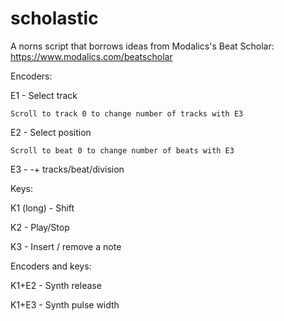 # scholastic
A norns script that borrows ideas from Modalics's Beat Scholar:
https://www.modalics.com/beatscholar

Encoders:

E1 - Select track

	Scroll to track 0 to change number of tracks with E3
E2 - Select position

	Scroll to beat 0 to change number of beats with E3
E3 - -+ tracks/beat/division

Keys:

K1 (long) - Shift

K2 - Play/Stop

K3 - Insert / remove a note

Encoders and keys:

K1+E2 - Synth release

K1+E3 - Synth pulse width
